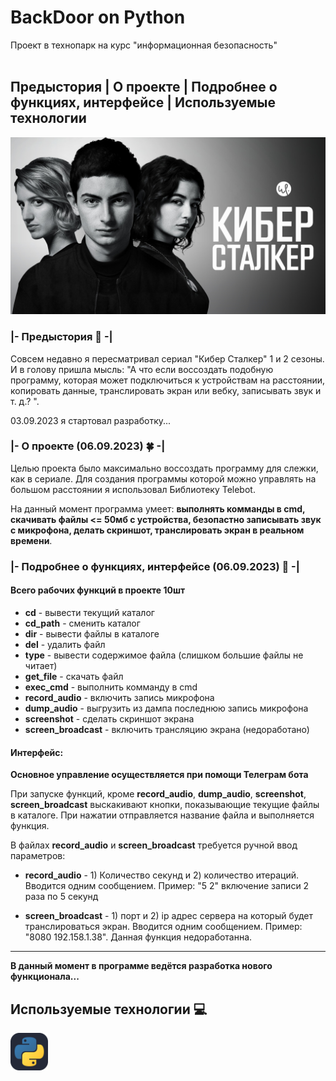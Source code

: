 # BackDoor on Python
Проект в технопарк на курс "информационная безопасность"<br><br>

## Предыстория | О проекте | Подробнее о функциях, интерфейсе | Используемые технологии
<img src="assets/cyberstalker.jpg">

### |- Предыстория 🎲 -|
Совсем недавно я пересматривал сериал "Кибер Сталкер" 1 и 2 сезоны. И в голову пришла мысль: "А что если воссоздать подобную программу, которая может подключиться к устройствам на расстоянии, копировать данные, транслировать экран или вебку, записывать звук и т. д.? ".

03.09.2023 я стартовал разработку...

### |- О проекте (06.09.2023) 🍀 -|
Целью проекта было максимально воссоздать программу для слежки, как в сериале. Для создания программы которой можно управлять на большом расстоянии я использовал Библиотеку Telebot.

На данный момент программа умеет: <b>выполнять комманды в cmd, скачивать файлы <= 50мб с устройства, безопастно записывать звук с микрофона, делать скриншот, транслировать экран в реальном времени</b>.

### |- Подробнее о функциях, интерфейсе (06.09.2023) 📃 -|

#### Всего рабочих функций в проекте 10шт
* __cd__ - вывести текущий каталог
* __cd_path__ - сменить каталог
* __dir__ - вывести файлы в каталоге
* __del__ - удалить файл
* __type__ - вывести содержимое файла (слишком большие файлы не читает)
* __get_file__ - скачать файл
* __exec_cmd__ - выполнить комманду в cmd
* __record_audio__ - включить запись микрофона
* __dump_audio__ - выгрузить из дампа последнюю запись микрофона
* __screenshot__ - сделать скриншот экрана
* __screen_broadcast__ - включить трансляцию экрана (недоработано)


#### Интерфейс:
<b>Основное управление осуществляется при помощи Телеграм бота</b>

При запуске функций, кроме __record_audio__, __dump_audio__, __screenshot__, __screen_broadcast__ выскакивают кнопки, показывающие текущие файлы в каталоге. При нажатии отправляется название файла и выполняется функция.

В файлах __record_audio__ и __screen_broadcast__ требуется ручной ввод параметров:
* __record_audio__ - 1) Количество секунд и 2) количество итераций. Вводится одним сообщением. Пример: "5 2" включение записи 2 раза по 5 секунд

* __screen_broadcast__ - 1) порт и 2) ip адрес сервера на который будет транслироваться экран. Вводится одним сообщением. Пример: "8080 192.158.1.38". Данная функция недоработанна.


---

<b>В данный момент в программе ведётся разработка нового функционала...</b>

## Используемые технологии 💻
<img src="assets/python.svg" width="60" heigth="60">